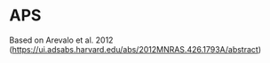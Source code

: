 # APS
Based on Arevalo et al. 2012 (https://ui.adsabs.harvard.edu/abs/2012MNRAS.426.1793A/abstract)
